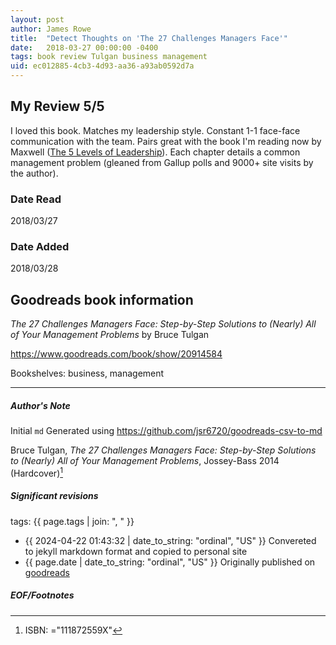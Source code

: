 ```yaml
---
layout: post
author: James Rowe
title:  "Detect Thoughts on 'The 27 Challenges Managers Face'"
date:   2018-03-27 00:00:00 -0400
tags: book review Tulgan business management
uid: ec012885-4cb3-4d93-aa36-a93ab0592d7a
---
```


<!-- highly dependent on how you personally use jekyll templates, and how you want this to show up -->
<!-- escape any jekyll keys with double brackets -->

## My Review 5/5

I loved this book. Matches my leadership style. Constant 1-1 face-face communication with the team. Pairs great with the book I'm reading now by Maxwell ([The 5 Levels of Leadership](https://www.goodreads.com/book/show/11225698)). Each chapter details a common management problem (gleaned from Gallup polls and 9000+ site visits by the author).

### Date Read
2018/03/27

### Date Added
2018/03/28

## Goodreads book information

*The 27 Challenges Managers Face: Step-by-Step Solutions to (Nearly) All of Your Management Problems* by Bruce Tulgan

https://www.goodreads.com/book/show/20914584

Bookshelves: business, management

---

##### Author's Note

Initial `md` Generated using https://github.com/jsr6720/goodreads-csv-to-md

Bruce Tulgan, *The 27 Challenges Managers Face: Step-by-Step Solutions to (Nearly) All of Your Management Problems*,  Jossey-Bass 2014 (Hardcover)[^1]

##### Significant revisions

tags: {{ page.tags | join: ", " }} <!-- todo move this somewhere -->

- {{ 2024-04-22 01:43:32 | date_to_string: "ordinal", "US" }} Convereted to jekyll markdown format and copied to personal site
- {{ page.date | date_to_string: "ordinal", "US" }} Originally published on [goodreads](https://www.goodreads.com)

##### EOF/Footnotes

[^1]: ISBN: ="111872559X"